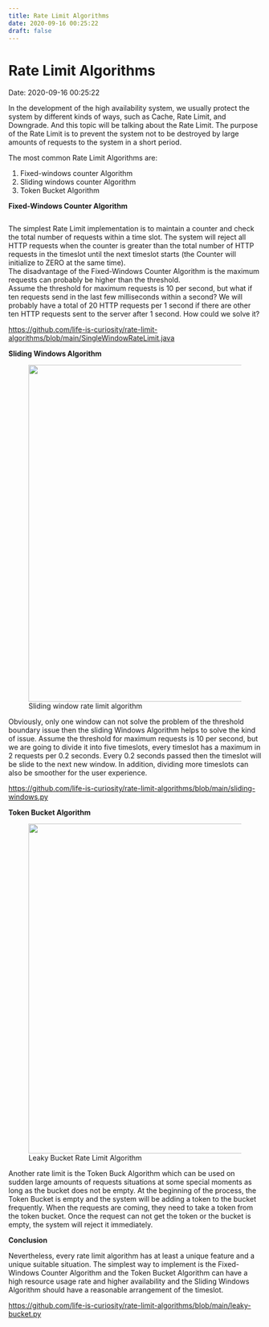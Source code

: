 ```yaml
---
title: Rate Limit Algorithms 
date: 2020-09-16 00:25:22 
draft: false
---
```

# Rate Limit Algorithms
Date: 2020-09-16 00:25:22

<!-- wp:paragraph -->
<p>In the development of the high availability system, we usually protect the system by different kinds of ways, such as Cache, Rate Limit, and Downgrade. And this topic will be talking about the Rate Limit. The purpose of the Rate Limit is to prevent the system not to be destroyed by large amounts of requests to the system in a short period.</p>
<!-- /wp:paragraph -->

<!-- wp:paragraph -->
<p>The most common Rate Limit Algorithms are:</p>
<!-- /wp:paragraph -->

<!-- wp:list {"ordered":true} -->
<ol><li>Fixed-windows counter Algorithm</li><li>Sliding windows counter Algorithm</li><li>Token Bucket Algorithm</li></ol>
<!-- /wp:list -->

<!-- wp:paragraph {"fontSize":"medium"} -->
<p class="has-medium-font-size"><strong>Fixed-Windows Counter Algorithm</strong></p>
<!-- /wp:paragraph -->

<!-- wp:image {"id":134,"sizeSlug":"large"} -->
<figure class="wp-block-image size-large"><img src="https://whalefallnotes.blog/wp-content/uploads/2020/09/single-window-algorithm.png?w=421" alt="" class="wp-image-134" /></figure>
<!-- /wp:image -->

<!-- wp:paragraph -->
<p>The simplest Rate Limit implementation is to maintain a counter and check the total number of requests within a time slot. The system will reject all HTTP requests when the counter is greater than the total number of HTTP requests in the timeslot until the next timeslot starts (the Counter will initialize to ZERO at the same time).<br>The disadvantage of the Fixed-Windows Counter Algorithm is the maximum requests can probably be higher than the threshold.<br>Assume the threshold for maximum requests is 10 per second, but what if ten requests send in the last few milliseconds within a second? We will probably have a total of 20 HTTP requests per 1 second if there are other ten HTTP requests sent to the server after 1 second. How could we solve it?</p>
<!-- /wp:paragraph -->

<!-- wp:paragraph -->
<p><a href="https://github.com/life-is-curiosity/rate-limit-algorithms/blob/main/SingleWindowRateLimit.java" target="_blank" rel="noreferrer noopener">https://github.com/life-is-curiosity/rate-limit-algorithms/blob/main/SingleWindowRateLimit.java</a></p>
<!-- /wp:paragraph -->

<!-- wp:paragraph {"fontSize":"medium"} -->
<p class="has-medium-font-size"><strong>Sliding Windows Algorithm</strong></p>
<!-- /wp:paragraph -->

<!-- wp:image {"id":135,"width":886,"height":671,"sizeSlug":"large"} -->
<figure class="wp-block-image size-large is-resized"><img src="https://whalefallnotes.blog/wp-content/uploads/2020/09/sliding-windows-algorithm.png?w=911" alt="" class="wp-image-135" width="886" height="671" /><figcaption>Sliding window rate limit algorithm</figcaption></figure>
<!-- /wp:image -->

<!-- wp:paragraph -->
<p>Obviously, only one window can not solve the problem of the threshold boundary issue then the sliding Windows Algorithm helps to solve the kind of issue. Assume the threshold for maximum requests is 10 per second, but we are going to divide it into five timeslots, every timeslot has a maximum in 2 requests per 0.2 seconds. Every 0.2 seconds passed then the timeslot will be slide to the next new window. In addition, dividing more timeslots can also be smoother for the user experience.</p>
<!-- /wp:paragraph -->

<!-- wp:paragraph -->
<p><a href="https://github.com/life-is-curiosity/rate-limit-algorithms/blob/main/sliding-windows.py">https://github.com/life-is-curiosity/rate-limit-algorithms/blob/main/sliding-windows.py</a></p>
<!-- /wp:paragraph -->

<!-- wp:paragraph {"fontSize":"medium"} -->
<p class="has-medium-font-size"><strong>Token Bucket Algorithm</strong></p>
<!-- /wp:paragraph -->

<!-- wp:image {"id":137,"width":889,"height":657,"sizeSlug":"large"} -->
<figure class="wp-block-image size-large is-resized"><img src="https://whalefallnotes.blog/wp-content/uploads/2020/09/token-bucket-algorithm.png?w=866" alt="" class="wp-image-137" width="889" height="657" /><figcaption>Leaky Bucket Rate Limit Algorithm</figcaption></figure>
<!-- /wp:image -->

<!-- wp:paragraph -->
<p>Another rate limit is the Token Buck Algorithm which can be used on sudden large amounts of requests situations at some special moments as long as the bucket does not be empty. At the beginning of the process, the Token Bucket is empty and the system will be adding a token to the bucket frequently. When the requests are coming, they need to take a token from the token bucket. Once the request can not get the token or the bucket is empty, the system will reject it immediately.</p>
<!-- /wp:paragraph -->

<!-- wp:paragraph {"fontSize":"medium"} -->
<p class="has-medium-font-size"><strong>Conclusion</strong></p>
<!-- /wp:paragraph -->

<!-- wp:paragraph -->
<p>Nevertheless, every rate limit algorithm has at least a unique feature and a unique suitable situation. The simplest way to implement is the Fixed-Windows Counter Algorithm and the Token Bucket Algorithm can have a high resource usage rate and higher availability and the Sliding Windows Algorithm should have a reasonable arrangement of the timeslot.</p>
<!-- /wp:paragraph -->

<!-- wp:paragraph -->
<p><a href="https://github.com/life-is-curiosity/rate-limit-algorithms/blob/main/leaky-bucket.py">https://github.com/life-is-curiosity/rate-limit-algorithms/blob/main/leaky-bucket.py</a></p>
<!-- /wp:paragraph -->
